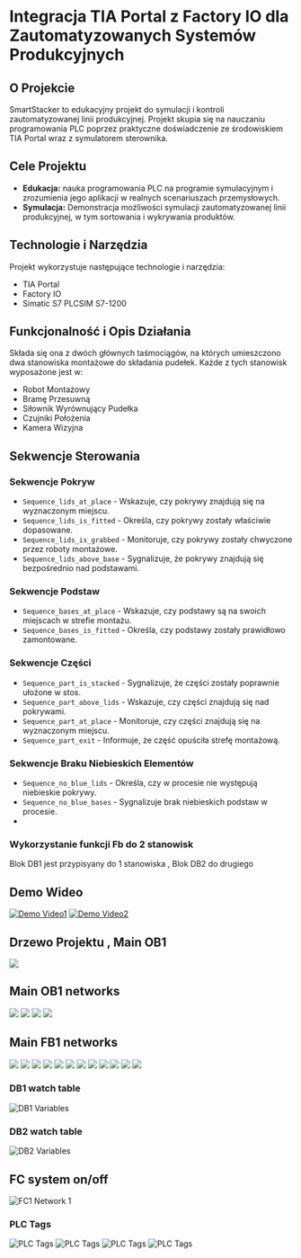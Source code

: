 #  Integracja TIA Portal z Factory IO dla Zautomatyzowanych Systemów Produkcyjnych

## O Projekcie

SmartStacker to edukacyjny projekt do symulacji i kontroli zautomatyzowanej linii produkcyjnej. Projekt skupia się na nauczaniu programowania PLC poprzez praktyczne doświadczenie ze środowiskiem TIA Portal wraz z symulatorem sterownika.

## Cele Projektu

- **Edukacja:**  nauka programowania PLC na programie symulacyjnym i zrozumienia jego aplikacji w realnych scenariuszach przemysłowych.
- **Symulacja:** Demonstracja możliwości symulacji zautomatyzowanej linii produkcyjnej, w tym sortowania i wykrywania  produktów.

## Technologie i Narzędzia

Projekt wykorzystuje następujące technologie i narzędzia:
- TIA Portal
- Factory IO
- Simatic S7 PLCSIM S7-1200

## Funkcjonalność i Opis Działania 
Składa się ona z dwóch głównych taśmociągów, na których umieszczono dwa stanowiska montażowe do składania pudełek. Każde z tych stanowisk wyposażone jest w:
- Robot Montażowy
- Bramę Przesuwną
- Siłownik Wyrównujący Pudełka
- Czujniki Położenia
- Kamera Wizyjna

## Sekwencje Sterowania
### Sekwencje Pokryw
- `Sequence_lids_at_place` - Wskazuje, czy pokrywy znajdują się na wyznaczonym miejscu.
- `Sequence_lids_is_fitted` - Określa, czy pokrywy zostały właściwie dopasowane.
- `Sequence_lids_is_grabbed` - Monitoruje, czy pokrywy zostały chwyczone przez roboty montażowe.
- `Sequence_lids_above_base` - Sygnalizuje, że pokrywy znajdują się bezpośrednio nad podstawami.

### Sekwencje Podstaw
- `Sequence_bases_at_place` - Wskazuje, czy podstawy są na swoich miejscach w strefie montażu.
- `Sequence_bases_is_fitted` - Określa, czy podstawy zostały prawidłowo zamontowane.

### Sekwencje Części
- `Sequence_part_is_stacked` - Sygnalizuje, że części zostały poprawnie ułożone w stos.
- `Sequence_part_above_lids` - Wskazuje, czy części znajdują się nad pokrywami.
- `Sequence_part_at_place` - Monitoruje, czy części znajdują się na wyznaczonym miejscu.
- `Sequence_part_exit` - Informuje, że część opuściła strefę montażową.

### Sekwencje Braku Niebieskich Elementów
- `Sequence_no_blue_lids` - Określa, czy w procesie nie występują niebieskie pokrywy.
- `Sequence_no_blue_bases` - Sygnalizuje brak niebieskich podstaw w procesie.
- 
### Wykorzystanie funkcji Fb do 2 stanowisk 
Blok DB1 jest przypisyany do 1 stanowiska , Blok DB2 do drugiego

## Demo Wideo

[![Demo Video1]()](project_box_stacking/images/FactoryIO_part1.mp4)
[![Demo Video2]()](project_box_stacking/images/FactoryIO_part2.mp4)

## Drzewo Projektu , Main OB1
![](project_box_stacking/images/main_view.PNG)

## Main OB1 networks
![](project_box_stacking/images/OB1_net1-net2.PNG)
![](project_box_stacking/images/OB1_net3.PNG)
![](project_box_stacking/images/OB1_net4.PNG)
![](project_box_stacking/images/OB1_net5.PNG)

## Main FB1 networks 
![](project_box_stacking/images/FB_networks.PNG)
![](project_box_stacking/images/FB_variables.PNG)
![](project_box_stacking/images/FB1_variables_2.PNG)
![](project_box_stacking/images/FB1_net1.PNG)
![](project_box_stacking/images/FB1_net2-5.PNG)
![](project_box_stacking/images/FB1-net5-7.PNG)
![](project_box_stacking/images/FB1-net8-10.PNG)
![](project_box_stacking/images/FB1-net11-13.PNG)
![](project_box_stacking/images/FB1-net14-17.PNG)
![](project_box_stacking/images/FB1-net18-20.PNG)
![](project_box_stacking/images/FB1-net21-23.PNG)
![](project_box_stacking/images/FB1-net24.PNG)

### DB1 watch table
![DB1 Variables](project_box_stacking/images/watch_table_DB1.PNG)

### DB2 watch table
![DB2 Variables](project_box_stacking/images/watch_table_DB2.PNG)

## FC system on/off
![FC1 Network 1](project_box_stacking/images/FC1-net1.PNG)

### PLC Tags
![PLC Tags](project_box_stacking/images/Tag_table_FactoryIO_1.PNG)
![PLC Tags](project_box_stacking/images/Tag_table_FactoryIO_2.PNG)
![PLC Tags](project_box_stacking/images/Tag_table_on_off.PNG)
![PLC Tags](project_box_stacking/images/PLC_tags_standardvariable_tabelle.PNG)



